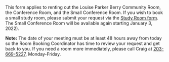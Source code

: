 <div class="row margin-bottom-10">
<div class="col-md-10 col-md-offset-1">

This form applies to renting out the Louise Parker Berry Community Room, the Conference Room, and the Small Conference Room. If you wish to book a small study room, please submit your request via the [Study Room form](/request-study-room "Study Room Form"). The Small Conference Room will be available again starting January 3, 2022). 

**Note:** The date of your meeting must be at least 48 hours away from today so the Room Booking Coordinator has time to review your request and get back to you. If you need a room more immediately, please call Craig at [203-669-5227](tel:2036695227 "Call Craig"), Monday-Friday. 

<script type="text/javascript" src="https://form.jotform.com/jsform/60456494425157"></script>

</div>
</div>
